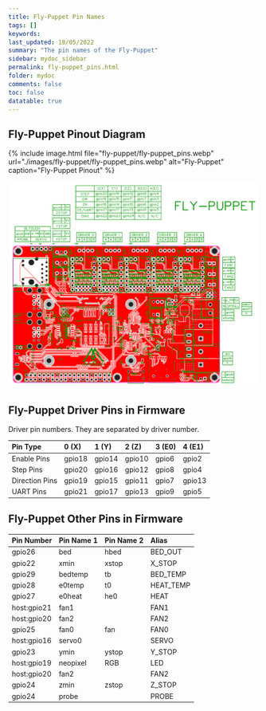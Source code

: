 ```yaml
---
title: Fly-Puppet Pin Names
tags: []
keywords: 
last_updated: 18/05/2022
summary: "The pin names of the Fly-Puppet"
sidebar: mydoc_sidebar
permalink: fly-puppet_pins.html
folder: mydoc
comments: false
toc: false
datatable: true
---
```


## Fly-Puppet Pinout Diagram

{% include image.html 
file="fly-puppet/fly-puppet_pins.webp" 
url="./images/fly-puppet/fly-puppet_pins.webp" alt="Fly-Puppet" 
caption="Fly-Puppet Pinout" %}

<a href="https://github.com/Mellow-3D/Fly-Puppet/blob/main/Hardware/fly_puppet_pinout.svg"><img src="https://raw.githubusercontent.com/Mellow-3D/Fly-Puppet/main/Hardware/fly_puppet_pinout.svg?sanitize=true"></a>

## Fly-Puppet Driver Pins in Firmware

Driver pin numbers. They are separated by driver number.

<div class="datatable-begin"></div>

|Pin Type|0 (X)|1 (Y)|2 (Z)|3 (E0)|4 (E1)|
| :------------- |:-------------|:-------------|:-------------|:-------------|:-------------|
|Enable Pins|gpio18|gpio14|gpio10|gpio6|gpio2|
|Step Pins|gpio20|gpio16|gpio12|gpio8|gpio4|
|Direction Pins|gpio19|gpio15|gpio11|gpio7|gpio13|
|UART Pins|gpio21|gpio17|gpio13|gpio9|gpio5|

<div class="datatable-end"></div>

## Fly-Puppet Other Pins in Firmware 

<div class="datatable-begin"></div>

|Pin Number|Pin Name 1|Pin Name 2|Alias|
| :------------- |:-------------|:-------------|:-------------|
|gpio26|bed|hbed|BED_OUT|
|gpio22|xmin|xstop|X_STOP|
|gpio29|bedtemp|tb|BED_TEMP|
|gpio28|e0temp|t0|HEAT_TEMP|
|gpio27|e0heat|he0|HEAT|
|host:gpio21|fan1||FAN1|
|host:gpio20|fan2||FAN2|
|gpio25|fan0|fan|FAN0|
|host:gpio16|servo0||SERVO|
|gpio23|ymin|ystop|Y_STOP|
|host:gpio19|neopixel|RGB|LED|
|host:gpio20|fan2||FAN2|
|gpio24|zmin|zstop|Z_STOP|
|gpio24|probe||PROBE|

<div class="datatable-end"></div>